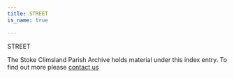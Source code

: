 ```yaml
---
title: STREET
is_name: true

---
```


STREET


The Stoke Climsland Parish Archive holds material under this index entry. To find out more please [contact us](/contact/)
